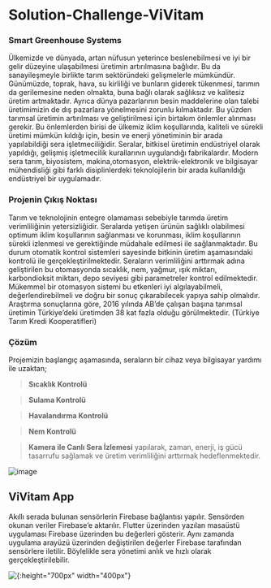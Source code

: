# Solution-Challenge-ViVitam
### Smart Greenhouse Systems
Ülkemizde ve dünyada, artan nüfusun yeterince beslenebilmesi ve iyi bir gelir düzeyine ulaşabilmesi üretimin artırılmasına bağlıdır. Bu da sanayileşmeyle birlikte tarım sektöründeki gelişmelerle mümkündür. Günümüzde, toprak, hava, su kirliliği ve bunların giderek tükenmesi, tarımın da gerilemesine neden olmakta, buna bağlı olarak sağlıksız ve kalitesiz üretim artmaktadır. Ayrıca dünya pazarlarının besin maddelerine olan talebi üretimimizin de dış pazarlara yönelmesini zorunlu kılmaktadır. Bu yüzden tarımsal üretimin artırılması ve geliştirilmesi için birtakım önlemler alınması gerekir. Bu önlemlerden birisi de ülkemiz iklim koşullarında, kaliteli ve sürekli üretimi mümkün kıldığı için, besin ve enerji yönetiminin bir arada yapılabildiği sera işletmeciliğidir. Seralar, bitkisel üretimin endüstriyel olarak yapıldığı, gelişmiş işletmecilik kurallarının uygulandığı fabrikalardır. Modern sera tarım, biyosistem, makina,otomasyon, elektrik-elektronik ve bilgisayar mühendisliği gibi farklı disiplinlerdeki teknolojilerin bir arada kullanıldığı endüstriyel bir uygulamadır. 
### Projenin Çıkış Noktası
Tarım ve teknolojinin entegre olamaması sebebiyle tarımda üretim verimliliğinin yetersizliğidir. Seralarda yetişen ürünün sağlıklı olabilmesi optimum iklim koşullarının sağlanması ve korunması, iklim koşullarının sürekli izlenmesi ve gerektiğinde müdahale edilmesi ile sağlanmaktadır. Bu durum otomatik kontrol sistemleri sayesinde bitkinin üretim aşamasındaki kontrolü ile gerçekleştirilmektedir. Seraların verimliliğini arttırmak adına geliştirilen bu otomasyonda sıcaklık, nem, yağmur, ışık miktarı, karbondioksit miktarı, depo seviyesi gibi parametreler kontrol edilmektedir. Mükemmel bir otomasyon sistemi bu etkenleri iyi algılayabilmeli, değerlendirebilmeli ve doğru bir sonuç çıkarabilecek yapıya sahip olmalıdır. Araştırma sonuçlarına göre, 2016 yılında AB’de çalışan başına tarımsal üretimin Türkiye’deki üretimden 38 kat fazla olduğu görülmektedir. (Türkiye Tarım Kredi Kooperatifleri)
### Çözüm
Projemizin başlangıç aşamasında, seraların bir cihaz veya bilgisayar yardımı ile uzaktan;

 >**Sıcaklık Kontrolü**
 
 >**Sulama Kontrolü**
 
 >**Havalandırma Kontrolü**
 
 >**Nem Kontrolü**
   
 >**Kamera ile Canlı Sera İzlemesi** yapılarak, zaman, enerji, iş gücü tasarrufu sağlamak ve üretim verimliliğini arttırmak hedeflenmektedir.


![image](https://user-images.githubusercontent.com/80172202/110217996-4b7d6480-7ec8-11eb-9034-a4568a9988a7.png)

## ViVitam App
Akıllı serada bulunan sensörlerin Firebase bağlantısı yapılır. Sensörden okunan veriler Firebase’e aktarılır. Flutter üzerinden yazılan masaüstü uygulaması Firebase üzerinden bu değerleri gösterir. Aynı zamanda uygulama arayüzü üzerinden değiştirilen değerler Firebase tarafından sensörlere iletilir. Böylelikle sera yönetimi anlık ve hızlı olarak gerçekleştirilebilir. 

![{:height="700px" width="400px"}](https://user-images.githubusercontent.com/80172202/110218361-854f6a80-7eca-11eb-83a3-6303dac41675.png)








